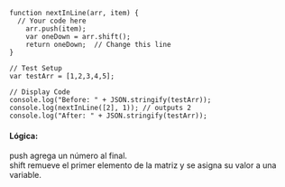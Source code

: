 ```
function nextInLine(arr, item) {
  // Your code here
	arr.push(item);	
	var oneDown = arr.shift();
	return oneDown;  // Change this line
}

// Test Setup
var testArr = [1,2,3,4,5];

// Display Code
console.log("Before: " + JSON.stringify(testArr));
console.log(nextInLine([2], 1)); // outputs 2
console.log("After: " + JSON.stringify(testArr));
```

#### Lógica: ####
push agrega un número al final.  
shift remueve el primer elemento de la matriz y se asigna su valor a una variable.
